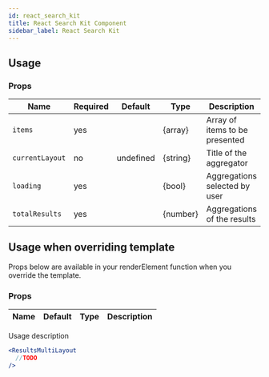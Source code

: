 ```yaml
---
id: react_search_kit
title: React Search Kit Component
sidebar_label: React Search Kit
---
```


## Usage
### Props

| Name                          | Required  | Default       | Type      | Description             |
| ------------------------------|-----------|---------------| ----------|-------------------------|
| ``items``                     | yes       |               | {array}   | Array of items to be presented |
| ``currentLayout``             | no        | undefined     | {string}  | Title of the aggregator |
| ``loading``                   | yes       |               | {bool}    | Aggregations selected by user |
| ``totalResults``              | yes       |               | {number}  | Aggregations of the results |



## Usage when overriding template

Props below are available in your renderElement function when you override the template.

### Props

| Name              | Default       | Type      | Description             |
| ------------------|---------------| ----------|-------------------------|

Usage description 
```jsx
<ResultsMultiLayout
  //TODO
/>
```